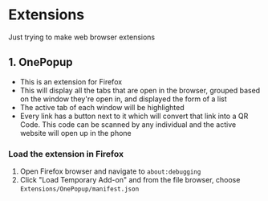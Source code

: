 # Extensions

Just trying to make web browser extensions

## 1. OnePopup

* This is an extension for Firefox
* This will display all the tabs that are open in the browser, grouped based on the window they're open in, and displayed the form of a list
* The active tab of each window will be highlighted
* Every link has a button next to it which will convert that link into a QR Code. This code can be scanned by any individual and the active website will open up in the phone

### Load the extension in Firefox

1. Open Firefox browser and navigate to `about:debugging` 
2. Click "Load Temporary Add-on" and from the file browser, choose `Extensions/OnePopup/manifest.json` 
